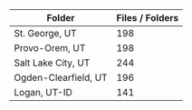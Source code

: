 | Folder               |   Files / Folders |
|----------------------|-------------------|
| St. George, UT       |               198 |
| Provo-Orem, UT       |               198 |
| Salt Lake City, UT   |               244 |
| Ogden-Clearfield, UT |               196 |
| Logan, UT-ID         |               141 |